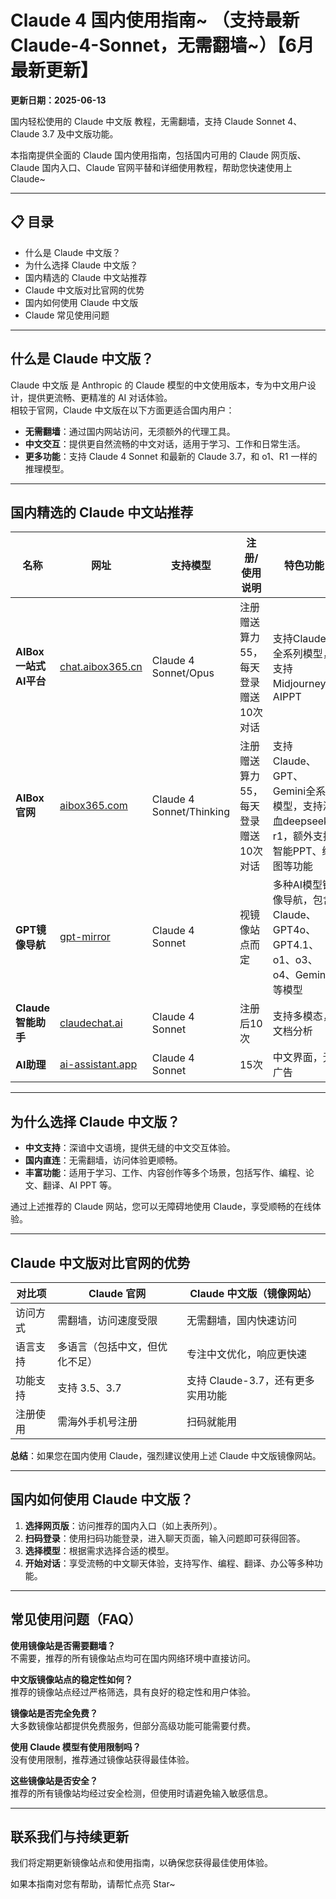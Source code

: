 # Claude 4 国内使用指南~ （支持最新 Claude-4-Sonnet，无需翻墙~）【6月最新更新】
**更新日期：2025-06-13**

国内轻松使用的 Claude 中文版 教程，无需翻墙，支持 Claude Sonnet 4、Claude 3.7 及中文版功能。

本指南提供全面的 Claude 国内使用指南，包括国内可用的 Claude 网页版、Claude 国内入口、Claude 官网平替和详细使用教程，帮助您快速使用上 Claude~

---

## 📋 目录
- 什么是 Claude 中文版？
- 为什么选择 Claude 中文版？
- 国内精选的 Claude 中文站推荐
- Claude 中文版对比官网的优势
- 国内如何使用 Claude 中文版
- Claude 常见使用问题

---

## 什么是 Claude 中文版？
Claude 中文版 是 Anthropic 的 Claude 模型的中文使用版本，专为中文用户设计，提供更流畅、更精准的 AI 对话体验。  
相较于官网，Claude 中文版在以下方面更适合国内用户：

- **无需翻墙**：通过国内网站访问，无须额外的代理工具。
- **中文交互**：提供更自然流畅的中文对话，适用于学习、工作和日常生活。
- **更多功能**：支持 Claude 4 Sonnet 和最新的 Claude 3.7，和 o1、R1 一样的推理模型。

---

## 国内精选的 Claude 中文站推荐

| 名称                 | 网址                                                                 | 支持模型                  | 注册/使用说明                         | 特色功能                                                                                 |
| -------------------- | -------------------------------------------------------------------- | ------------------------- | -------------------------------------- | ---------------------------------------------------------------------------------------- |
| **AIBox 一站式AI平台** | [chat.aibox365.cn](https://chat.aibox365.cn/)                       | Claude 4 Sonnet/Opus      | 注册赠送算力55，每天登录赠送10次对话   | 支持Claude全系列模型，支持Midjourney、AIPPT                                              |
| **AIBox官网**          | [aibox365.com](https://aibox365.com/)                               | Claude 4 Sonnet/Thinking  | 注册赠送算力55，每天登录赠送10次对话   | 支持Claude、GPT、Gemini全系列模型，支持满血deepseek r1，额外支持智能PPT、绘图等功能        |
| **GPT镜像导航**        | [gpt-mirror](https://chinese-chatgpt-mirrors.github.io/gpt-mirror/) | Claude 4 Sonnet           | 视镜像站点而定                        | 多种AI模型镜像导航，包含Claude、GPT4o、GPT4.1、o1、o3、o4、Gemini等模型                  |
| **Claude智能助手**     | [claudechat.ai](https://claudechat.ai/)                             | Claude 4 Sonnet           | 注册后10次                            | 支持多模态，文档分析                                                                     |
| **AI助理**             | [ai-assistant.app](https://ai-assistant.app/)                       | Claude 4 Sonnet           | 15次                                  | 中文界面，无广告                                                                         |

---

## 为什么选择 Claude 中文版？

- **中文支持**：深谙中文语境，提供无缝的中文交互体验。
- **国内直连**：无需翻墙，访问体验更顺畅。
- **丰富功能**：适用于学习、工作、内容创作等多个场景，包括写作、编程、论文、翻译、AI PPT 等。

通过上述推荐的 Claude 网站，您可以无障碍地使用 Claude，享受顺畅的在线体验。

---

## Claude 中文版对比官网的优势

| 对比项       | Claude 官网           | Claude 中文版（镜像网站）      |
| ------------ | -------------------- | ----------------------------- |
| 访问方式     | 需翻墙，访问速度受限 | 无需翻墙，国内快速访问         |
| 语言支持     | 多语言（包括中文，但优化不足） | 专注中文优化，响应更快速 |
| 功能支持     | 支持 3.5、3.7        | 支持 Claude-3.7，还有更多实用功能 |
| 注册使用     | 需海外手机号注册      | 扫码就能用                     |

**总结**：如果您在国内使用 Claude，强烈建议使用上述 Claude 中文版镜像网站。

---

## 国内如何使用 Claude 中文版？

1. **选择网页版**：访问推荐的国内入口（如上表所列）。
2. **扫码登录**：使用扫码功能登录，进入聊天页面，输入问题即可获得回答。
3. **选择模型**：根据需求选择合适的模型。
4. **开始对话**：享受流畅的中文聊天体验，支持写作、编程、翻译、办公等多种功能。

---

## 常见使用问题（FAQ）

**使用镜像站是否需要翻墙？**  
不需要，推荐的所有镜像站点均可在国内网络环境中直接访问。

**中文版镜像站点的稳定性如何？**  
推荐的镜像站点经过严格筛选，具有良好的稳定性和用户体验。

**镜像站是否完全免费？**  
大多数镜像站都提供免费服务，但部分高级功能可能需要付费。

**使用 Claude 模型有使用限制吗？**  
没有使用限制，推荐通过镜像站获得最佳体验。

**这些镜像站是否安全？**  
推荐的所有镜像站均经过安全检测，但使用时请避免输入敏感信息。

---

## 联系我们与持续更新

我们将定期更新镜像站点和使用指南，以确保您获得最佳使用体验。

如果本指南对您有帮助，请帮忙点亮 Star~
